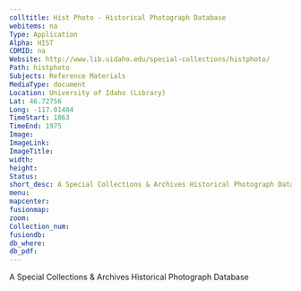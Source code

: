 ```yaml
---
colltitle: Hist Photo - Historical Photograph Database
webitems: na
Type: Application
Alpha: HIST
CDMID: na
Website: http://www.lib.uidaho.edu/special-collections/histphoto/
Path: histphoto
Subjects: Reference Materials
MediaType: document
Location: University of Idaho (Library)
Lat: 46.72756
Long: -117.01404
TimeStart: 1863
TimeEnd: 1975
Image: 
ImageLink: 
ImageTitle: 
width: 
height: 
Status: 
short_desc: A Special Collections & Archives Historical Photograph Database
menu: 
mapcenter: 
fusionmap: 
zoom: 
Collection_num: 
fusiondb: 
db_where: 
db_pdf: 
---
```

A Special Collections & Archives Historical Photograph Database